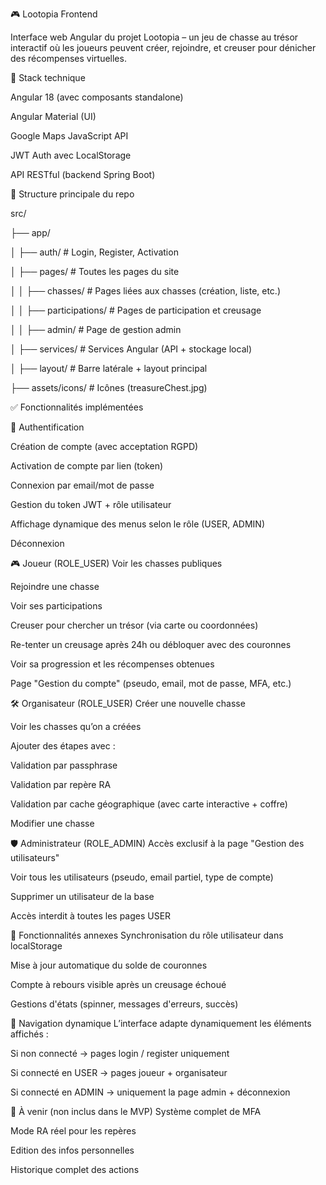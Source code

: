 🎮 Lootopia Frontend

Interface web Angular du projet Lootopia – un jeu de chasse au trésor interactif où les joueurs peuvent créer, rejoindre, et creuser pour dénicher des récompenses virtuelles.


🧱 Stack technique

Angular 18 (avec composants standalone)

Angular Material (UI)

Google Maps JavaScript API

JWT Auth avec LocalStorage

API RESTful (backend Spring Boot)


📁 Structure principale du repo


src/

├── app/

│   ├── auth/                # Login, Register, Activation

│   ├── pages/               # Toutes les pages du site

│   │   ├── chasses/         # Pages liées aux chasses (création, liste, etc.)

│   │   ├── participations/  # Pages de participation et creusage

│   │   ├── admin/           # Page de gestion admin

│   ├── services/            # Services Angular (API + stockage local)

│   ├── layout/              # Barre latérale + layout principal

├── assets/icons/           # Icônes (treasureChest.jpg)


✅ Fonctionnalités implémentées


🔐 Authentification

Création de compte (avec acceptation RGPD)

Activation de compte par lien (token)

Connexion par email/mot de passe

Gestion du token JWT + rôle utilisateur

Affichage dynamique des menus selon le rôle (USER, ADMIN)

Déconnexion


🎮 Joueur (ROLE_USER)
Voir les chasses publiques

Rejoindre une chasse

Voir ses participations

Creuser pour chercher un trésor (via carte ou coordonnées)

Re-tenter un creusage après 24h ou débloquer avec des couronnes

Voir sa progression et les récompenses obtenues

Page "Gestion du compte" (pseudo, email, mot de passe, MFA, etc.)


🛠️ Organisateur (ROLE_USER)
Créer une nouvelle chasse

Voir les chasses qu’on a créées

Ajouter des étapes avec :

Validation par passphrase

Validation par repère RA

Validation par cache géographique (avec carte interactive + coffre)

Modifier une chasse


🛡️ Administrateur (ROLE_ADMIN)
Accès exclusif à la page "Gestion des utilisateurs"

Voir tous les utilisateurs (pseudo, email partiel, type de compte)

Supprimer un utilisateur de la base

Accès interdit à toutes les pages USER


🧪 Fonctionnalités annexes
Synchronisation du rôle utilisateur dans localStorage

Mise à jour automatique du solde de couronnes

Compte à rebours visible après un creusage échoué

Gestions d'états (spinner, messages d'erreurs, succès)


🧭 Navigation dynamique
L’interface adapte dynamiquement les éléments affichés :

Si non connecté → pages login / register uniquement

Si connecté en USER → pages joueur + organisateur

Si connecté en ADMIN → uniquement la page admin + déconnexion


🧰 À venir (non inclus dans le MVP)
Système complet de MFA

Mode RA réel pour les repères

Edition des infos personnelles

Historique complet des actions
